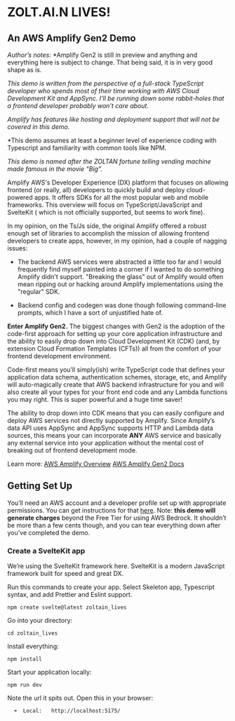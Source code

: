 # ZOLT.AI.N LIVES!
## An AWS Amplify Gen2 Demo


*Author’s notes:*
*Amplify Gen2 is still in preview and anything and everything here is subject to change. That being said, it is in very good shape as is.


*This demo is written from the perspective of a full-stack TypeScript developer who spends most of their time working with AWS Cloud Development Kit and AppSync. I’ll be running down some rabbit-holes that a frontend developer probably won’t care about.*


*Amplify has features like hosting and deployment support that will not be covered in this demo.*


*This demo assumes at least a beginner level of experience coding with Typescript and familiarity with common tools like NPM.


*This demo is named after the ZOLTAN fortune telling vending machine made famous in the movie “Big”.*


Amplify AWS's Developer Experience (DX) platform that focuses on allowing frontend (or really, all) developers to quickly build and deploy cloud-powered apps. It offers SDKs for all the most popular web and mobile frameworks. This overview will focus on TypeScript/JavaScript and SvelteKit ( which is not officially supported, but seems to work fine).


In my opinion, on the Ts/Js side, the original Amplify offered a robust enough set of libraries to accomplish the mission of allowing frontend developers to create apps, however, in my opinion, had a couple of nagging issues:


* The backend AWS services were abstracted a little too far and I would frequently find myself painted into a corner if I wanted to do something Amplify didn't support. "Breaking the glass" out of Amplify would often mean ripping out or hacking around Amplify implementations using the "regular" SDK.


* Backend config and codegen was done though following command-line prompts, which I have a sort of unjustified hate of.


**Enter Amplify Gen2.** The biggest changes with Gen2 is the adoption of the code-first approach for setting up your core application infrastructure and the ability to easily drop down into Cloud Development Kit (CDK) (and, by extension Cloud Formation Templates (CFTs)) all from the comfort of your frontend development environment.


Code-first means you’ll simply(ish) write TypeScript code that defines your application data schema, authentication schemes, storage, etc, and Amplify will auto-magically create that AWS backend infrastructure for you and will also create all your types for your front end code and any Lambda functions you may right. This is super powerful and a huge time saver!


The ability to drop down into CDK means that you can easily configure and deploy AWS services not directly supported by Amplify. Since Amplify’s data API uses AppSync and AppSync supports HTTP and Lambda data sources, this means your can incorporate **ANY** AWS service and basically any external service into your application without the mental cost of breaking out of frontend development mode.


Learn more:
[AWS Amplify Overview](https://aws.amazon.com/amplify/)
[AWS Amplify Gen2 Docs](https://docs.amplify.aws/javascript/)


## Getting Set Up


You’ll need an AWS account and a developer profile set up with appropriate permissions. You can get instructions for that [here](https://docs.amplify.aws/javascript/start/account-setup/). Note: **this demo will generate charges** beyond the Free Tier for using AWS Bedrock. It shouldn’t be more than a few cents though, and you can tear everything down after you’ve completed the demo.


### Create a SvelteKit app


We’re using the SvelteKit framework here. SvelteKit is a modern JavaScript framework built for speed and great DX.


Run this commands to create your app. Select Skeleton app, Typescript syntax, and add Prettier and Eslint support.


`npm create svelte@latest zoltain_lives`


Go into your directory:


`cd zoltain_lives`


Install everything:


`npm install`


Start your application locally:


`npm run dev`


Note the url it spits out. Open this in your browser:


`  ➜  Local:   http://localhost:5175/`








